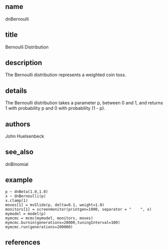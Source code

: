 ## name
dnBernoulli
## title
Bernoulli Distribution
## description
The Bernoulli distribution represents a weighted coin toss.
## details
The Bernoulli distribution takes a parameter p, between 0 and 1, and returns 1 with probability p and 0 with probability (1 - p).
## authors
John Huelsenbeck
## see_also
dnBinomial
## example
	p ~ dnBeta(1.0,1.0)
	x ~ dnBernoulli(p)
	x.clamp(1)
	moves[1] = mvSlide(p, delta=0.1, weight=1.0)
	monitors[1] = screenmonitor(printgen=1000, separator = "	", x)
	mymodel = model(p)
	mymcmc = mcmc(mymodel, monitors, moves)
	mymcmc.burnin(generations=20000,tuningInterval=100)
	mymcmc.run(generations=200000)
	
## references
